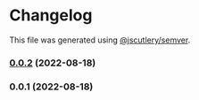# Changelog

This file was generated using [@jscutlery/semver](https://github.com/jscutlery/semver).

### [0.0.2](https://github.com/DaPulse/monday-localtunnel/compare/tunnel-server-0.0.1...tunnel-server-0.0.2) (2022-08-18)

### 0.0.1 (2022-08-18)
